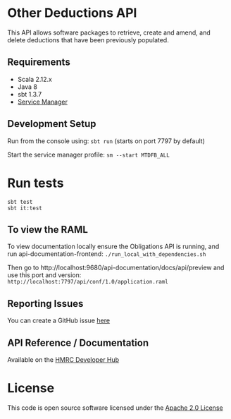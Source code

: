 Other Deductions API
========================
This API allows software packages to retrieve, create and amend, and delete deductions that have been previously populated.

## Requirements
- Scala 2.12.x
- Java 8
- sbt 1.3.7
- [Service Manager](https://github.com/hmrc/service-manager)
 
## Development Setup
 
Run from the console using: `sbt run` (starts on port 7797 by default)
 
Start the service manager profile: `sm --start MTDFB_ALL`
 
# Run tests
```
sbt test
sbt it:test
```

## To view the RAML

To view documentation locally ensure the Obligations API is running, and run api-documentation-frontend:
`./run_local_with_dependencies.sh`

Then go to http://localhost:9680/api-documentation/docs/api/preview and use this port and version:
`http://localhost:7797/api/conf/1.0/application.raml`

## Reporting Issues

You can create a GitHub issue [here](https://github.com/hmrc/other-deductions-api/issues)


## API Reference / Documentation 
Available on the [HMRC Developer Hub](https://developer.service.hmrc.gov.uk/api-documentation)

# License

This code is open source software licensed under the [Apache 2.0 License]("http://www.apache.org/licenses/LICENSE-2.0.html")
